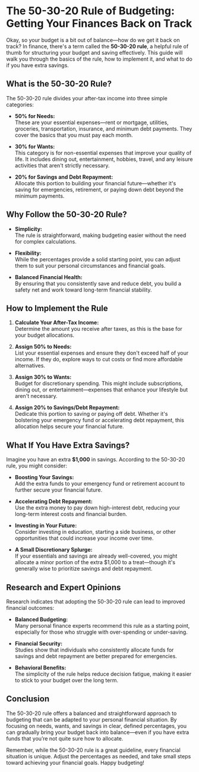 # The 50-30-20 Rule of Budgeting: Getting Your Finances Back on Track

Okay, so your budget is a bit out of balance—how do we get it back on track? In finance, there's a term called the **50-30-20 rule**, a helpful rule of thumb for structuring your budget and saving effectively. This guide will walk you through the basics of the rule, how to implement it, and what to do if you have extra savings.

## What is the 50-30-20 Rule?

The 50-30-20 rule divides your after-tax income into three simple categories:

- **50% for Needs:**  
  These are your essential expenses—rent or mortgage, utilities, groceries, transportation, insurance, and minimum debt payments. They cover the basics that you must pay each month.

- **30% for Wants:**  
  This category is for non-essential expenses that improve your quality of life. It includes dining out, entertainment, hobbies, travel, and any leisure activities that aren't strictly necessary.

- **20% for Savings and Debt Repayment:**  
  Allocate this portion to building your financial future—whether it's saving for emergencies, retirement, or paying down debt beyond the minimum payments.

## Why Follow the 50-30-20 Rule?

- **Simplicity:**  
  The rule is straightforward, making budgeting easier without the need for complex calculations.

- **Flexibility:**  
  While the percentages provide a solid starting point, you can adjust them to suit your personal circumstances and financial goals.

- **Balanced Financial Health:**  
  By ensuring that you consistently save and reduce debt, you build a safety net and work toward long-term financial stability.

## How to Implement the Rule

1. **Calculate Your After-Tax Income:**  
   Determine the amount you receive after taxes, as this is the base for your budget allocations.

2. **Assign 50% to Needs:**  
   List your essential expenses and ensure they don't exceed half of your income. If they do, explore ways to cut costs or find more affordable alternatives.

3. **Assign 30% to Wants:**  
   Budget for discretionary spending. This might include subscriptions, dining out, or entertainment—expenses that enhance your lifestyle but aren't necessary.

4. **Assign 20% to Savings/Debt Repayment:**  
   Dedicate this portion to saving or paying off debt. Whether it's bolstering your emergency fund or accelerating debt repayment, this allocation helps secure your financial future.

## What If You Have Extra Savings?

Imagine you have an extra **$1,000** in savings. According to the 50-30-20 rule, you might consider:

- **Boosting Your Savings:**  
  Add the extra funds to your emergency fund or retirement account to further secure your financial future.

- **Accelerating Debt Repayment:**  
  Use the extra money to pay down high-interest debt, reducing your long-term interest costs and financial burden.

- **Investing in Your Future:**  
  Consider investing in education, starting a side business, or other opportunities that could increase your income over time.

- **A Small Discretionary Splurge:**  
  If your essentials and savings are already well-covered, you might allocate a minor portion of the extra $1,000 to a treat—though it's generally wise to prioritize savings and debt repayment.

## Research and Expert Opinions

Research indicates that adopting the 50-30-20 rule can lead to improved financial outcomes:
- **Balanced Budgeting:**  
  Many personal finance experts recommend this rule as a starting point, especially for those who struggle with over-spending or under-saving.

- **Financial Security:**  
  Studies show that individuals who consistently allocate funds for savings and debt repayment are better prepared for emergencies.

- **Behavioral Benefits:**  
  The simplicity of the rule helps reduce decision fatigue, making it easier to stick to your budget over the long term.

## Conclusion

The 50-30-20 rule offers a balanced and straightforward approach to budgeting that can be adapted to your personal financial situation. By focusing on needs, wants, and savings in clear, defined percentages, you can gradually bring your budget back into balance—even if you have extra funds that you’re not quite sure how to allocate.

Remember, while the 50-30-20 rule is a great guideline, every financial situation is unique. Adjust the percentages as needed, and take small steps toward achieving your financial goals. Happy budgeting!
